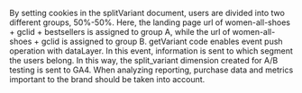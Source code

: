 By setting cookies in the splitVariant document, users are divided into two different groups, 50%-50%. Here, the landing page url of women-all-shoes + gclid + bestsellers is assigned to group A, while the url of women-all-shoes + gclid is assigned to group B.
getVariant code enables event push operation with dataLayer. In this event, information is sent to which segment the users belong. In this way, the split_variant dimension created for A/B testing is sent to GA4. When analyzing reporting, purchase data and metrics important to the brand should be taken into account.
